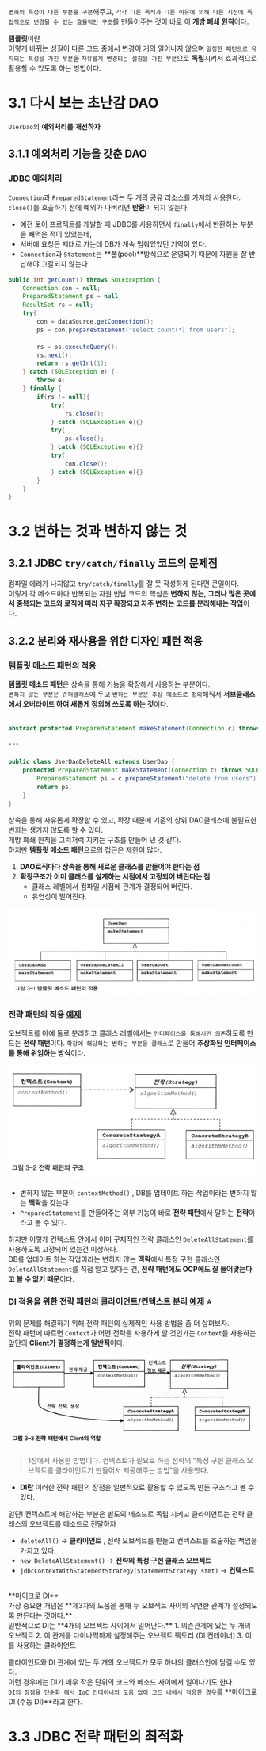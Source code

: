 `변화의 특성이 다른 부분을 구분`해주고, `각각 다른 목적과 다른 이유에 의해 다른 시점에 독립적으로 변경될 수 있는 효율적인 구조`를 만들어주는 것이 바로 이 **개방 폐쇄 원칙**이다.

**템플릿**이란  
이렇게 바뀌는 성질이 다른 코드 중에서 변경이 거의 일어나지 않으며 `일정한 패턴으로 유지되는 특성을 가진 부분`을 `자유롭게 변경되는 설징을 가진 부분`으로 **독립**시켜서 효과적으로 활용할 수 있도록 하는 방법이다.


# **3.1 다시 보는 초난감 DAO**

`UserDao`의 **예외처리를 개선하자**

## 3.1.1 예외처리 기능을 갖춘 DAO

### JDBC 예외처리

`Connection`과 `PreparedStatement`라는 두 개의 공유 리소스를 가져와 사용한다.  
`close()`를 호출하기 전에 예외가 나버리면 **반환**이 되지 않는다.  
- 예전 토이 프로젝트를 개발할 때 JDBC를 사용하면서 `finally`에서 반환하는 부분을 빼먹은 적이 있었는데,
- 서버에 요청은 제대로 가는데 DB가 계속 멈춰있었던 기억이 았다.
- `Connection`과 `Statement`는 **풀(pool)**방식으로 운영되기 때문에 자원을 잘 반납해야 고갈되지 않는다.

```java
public int getCount() throws SQLException {
    Connection con = null;
    PreparedStatement ps = null;
    ResultSet rs = null;
    try{
        con = dataSource.getConnection();
        ps = con.prepareStatement("select count(*) from users");

        rs = ps.executeQuery();
        rs.next();
        return rs.getInt(1);
    } catch (SQLException e) {
        throw e;
    } finally {
        if(rs != null){
            try{
                rs.close();
            } catch (SQLException e){}
            try{
                ps.close();
            } catch (SQLException e){}
            try{
                con.close();
            } catch (SQLException e){}
        }
    }
}
```

# **3.2 변하는 것과 변하지 않는 것**

## 3.2.1 JDBC `try/catch/finally` 코드의 문제점

컴파일 에러가 나지않고 `try/catch/finally`를 잘 못 작성하게 된다면 큰일이다.  
이렇게 각 메소드마다 반복되는 자원 반납 코드의 핵심은 **변하지 않는, 그러나 많은 곳에서 중복되는 코드와 로직에 따라 자꾸 확장되고 자주 변하는 코드를 분리해내는 작업**이다.  

## 3.2.2 분리와 재사용을 위한 디자인 패턴 적용

### 템플릿 메소드 패턴의 적용

**템플릿 메소드 패턴**은 상속을 통해 기능을 확장해서 사용하는 부분이다.  
`변하지 않는 부분은 슈퍼클래스`에 두고 `변하는 부분은 추상 메소드로 정의`해둬서 **서브클래스에서 오버라이드 하여 새롭게 정의해 쓰도록 하는 것**이다.

```java

abstract protected PreparedStatement makeStatement(Connection c) throws SQLException;

***

public class UserDaoDeleteAll extends UserDao {
    protected PreparedStatement makeStatement(Connection c) throws SQLException {
        PreparedStatement ps = c.prepareStatement("delete from users");
        return ps;
    }
}
```

상속을 통해 자유롭게 확장할 수 있고, 확장 때문에 기존의 상위 DAO클래스에 불필요한 변화는 생기지 않도록 할 수 있다.  
개방 폐쇄 원칙을 그럭저럭 지키는 구조를 만들어 낸 것 같다.  
하지만 **템플릿 메소드 패턴**으로의 접근은 제한이 많다.  
1. **DAO로직마다 상속을 통해 새로운 클래스를 만들어야 한다는 점**
2. **확장구조가 이미 클래스를 설계하는 시점에서 고정되어 버린다는 점**
   - 클래스 레벨에서 컴파일 시점에 관계가 결정되어 버린다.
   - 유연성이 떨어진다.

![](imgs/ch03_templateMethodPattern.png)


### 전략 패턴의 적용 [예제](https://github.com/jdalma/tobyspringin5/commit/6d06d0a9542b8e594d5c5f4b3f56707aebfa013a)

오브젝트를 아예 둘로 분리하고 클래스 레벨에서는 `인터페이스를 통해서만 의존`하도록 만드는 **전략 패턴**이다.
`확장에 해당하는 변하는 부분을 클래스`로 만들어 **추상화된 인터페이스를 통해 위임하는 방식**이다.  

![](imgs/ch03_strategyPattern.png)

- 변하지 않는 부분이 `contextMethod()` , DB를 업데이트 하는 작업이라는 변하지 않는 **맥락**을 갖는다.
- `PreparedStatement`를 만들어주는 외부 기능이 바로 **전략 패턴**에서 말하는 **전략**이라고 볼 수 있다.

하지만 이렇게 컨텍스트 안에서 이미 구체적인 전략 클래스인 `DeleteAllStatement`를 사용하도록 고정되어 있는건 이상하다.  
DB를 업데이트 하는 작업이라는 변하지 않는 **맥락**에서 특정 구현 클래스인 `DeleteAllStatement`를 직접 알고 있다는 건, **전략 패턴에도 OCP에도 잘 들어맞는다고 볼 수 없기 때문**이다.

### DI 적용을 위한 전략 패턴의 클라이언트/컨텍스트 분리 [예제](https://github.com/jdalma/tobyspringin5/commit/9ea3e3e137b543137d51c0224cb5a1fcb3f878fc) ⭐️

위의 문제를 해결하기 위해 전략 패턴의 실제적인 사용 방법을 좀 더 살펴보자.  
전략 패턴에 따르면 `Context`가 어떤 전략을 사용하게 할 것인가는 `Context`를 사용하는 앞단의 **Client가 결정하는게 일반적**이다.    

![](imgs/ch03_strategyClient.png)

> 1장에서 사용한 방법이다.
> 컨텍스트가 필요로 하는 전략의 "특정 구현 클래스 오브젝트를 클라이언트가 만들어서 제공해주는 방법"을 사용했다.

- **DI란** 이러한 전략 패턴의 장점을 일반적으로 활용할 수 있도록 만든 구조라고 볼 수 있다.

일단! 컨텍스트에 해당하는 부분은 별도의 메소드로 독립 시키고 클라이언트는 전략 클래스의 오브젝트를 메소드로 전달하자  
- `deleteAll()` → **클라이언트** , 전략 오브젝트를 만들고 컨텍스트를 호출하는 책임을 가지고 있다.
- `new DeleteAllStatement()` → **전략의 특정 구현 클래스 오브젝트** 
- `jdbcContextWithStatementStrategy(StatementStrategy stmt)` → **컨텍스트**

<br>
**마이크로 DI**<br>
가장 중요한 개념은 **제3자의 도움을 통해 두 오브젝트 사이의 유연한 관계가 설정되도록 만든다는 것이다.**<br>
일반적으로 DI는 **4개의 오브젝트 사이에서 일어난다.**
1. 의존관계에 있는 두 개의 오브젝트
2. 이 관계를 다이나믹하게 설정해주는 오브젝트 팩토리 (DI 컨테이너)
3. 이를 사용하는 클라이언트

클라이언트와 DI 관계예 있는 두 개의 오브젝트가 모두 하나의 클래스안에 담길 수도 있다. <br>
이런 경우에는 DI가 매우 작은 단위의 코드와 메소드 사이에서 일어나기도 한다. <br>
`DI의 장점을 단순화 해서 IoC 컨테이너의 도움 없이 코드 내에서 적용한 경우`를 **마이크로 DI (수동 DI)**라고 한다.

# **3.3 JDBC 전략 패턴의 최적화**
